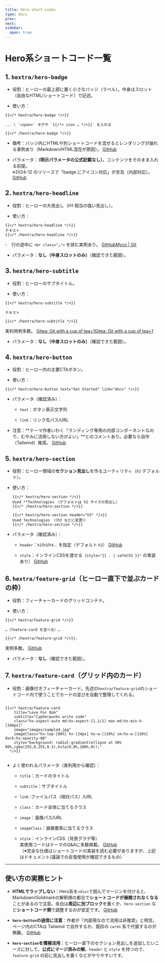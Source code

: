 ```yaml
---
title: Hero short codes
type: docs
prev: 
next: 
sidebar:
  open: true
---
```


# Hero系ショートコード一覧

## 1. `hextra/hero-badge`

- 役割：ヒーローの最上部に置く小さなバッジ（ラベル）。中身はスロット（自由なHTML/ショートコード）で記述。
    
- 使い方：
```
{{</* hextra/hero-badge */>}} 

...（ `<span>` タグや `{{/*< icon … */>}}` を入れる 

{{</* /hextra/hero-badge */>}}
```

 
- 備考：バッジ内にHTMLや別ショートコードを混ぜるとレンダリングが崩れる事例あり（Markdown/HTML混在が原因）。 [GitHub](https://github.com/imfing/hextra/discussions/424?utm_source=chatgpt.com)
    
- パラメータ：**（明示パラメータの公式記載なし）**。コンテンツをそのまま入れる前提。  
    ※2024-12 のリリースで「badge にアイコン対応」が言及（内部対応）。 [GitHub](https://github.com/imfing/hextra/releases)


## 2. `hextra/hero-headline`

- 役割：ヒーローの大見出し（H1 相当の強い見出し）。
    
- 使い方：
```
{{</* hextra/hero-headline */>}}
テキスト
{{</* /hextra/hero-headline */>}}

```
-　行の途中に `<br class="…">` を挟む実例あり。 [GitHub](https://github.com/imfing/hextra/discussions/411?utm_source=chatgpt.com)[Myco | Git](https://fung.uy/mycosystems/midtowndrafting.com/commit/70fbf819c7519ac80522a28999da125ebb996f3d?show-outdated=&style=unified&whitespace=show-all&utm_source=chatgpt.com)
    
- パラメータ：**なし（中身スロットのみ）**（確認できた範囲）。


## 3. `hextra/hero-subtitle`

- 役割：ヒーローのサブタイトル。
    
- 使い方：
```
{{</* hextra/hero-subtitle */>}}

テキスト

{{</* /hextra/hero-subtitle */>}}
```
実利用例多数。 
[Gitea: Git with a cup of tea+1Gitea: Git with a cup of tea+1](https://git.nicolabelluti.me/little-emulator/docs/src/commit/f9cf2928ed92e80a4f3ea42af83beb666f096d74/content/_index.md?utm_source=chatgpt.com)
    
- パラメータ：**なし（中身スロットのみ）**（確認できた範囲）。


## 4. `hextra/hero-button`

- 役割：ヒーロー内の主要CTAボタン。
    
- 使い方：
```
{{</* hextra/hero-button text="Get Started" link="docs" */>}}
```

- パラメータ（確認済み）：
    
    - `text`：ボタン表示文字列
        
    - `link`：リンク先パス/URL
    
- 注意：**テーマ作者いわく「ランディング専用の内部コンポーネントなので、むやみに流用しない方がよい」**とのコメントあり。必要なら自作（Tailwind）推奨。 [GitHub](https://github.com/imfing/hextra/discussions/424?utm_source=chatgpt.com)


## 5. `hextra/hero-section`

- 役割：ヒーロー領域の**セクション見出し**を作るユーティリティ（`h2` デフォルト）。
    
- 使い方：
    
    ```
    {{</* hextra/hero-section */>}}
    Used **Technologies　（デフォルトは h2 サイズの見出し）
    {{</* /hextra/hero-section */>}}
        
    {{</* hextra/hero-section header="h3" */>}}
    Used Technologies （（h3 などに変更））
    {{</* /hextra/hero-section */>}} 
    ```
    
    
- パラメータ（確認済み）：
    
    - `header`：`h2`/`h3`/`h4`… を指定（デフォルト `h2`） [GitHub](https://github.com/imfing/hextra/pull/390)
        
    - `style`：インラインCSSを渡せる（`style="{{ . | safeCSS }}"` の実装あり） [GitHub](https://github.com/imfing/hextra/issues/388?utm_source=chatgpt.com)


## 6. `hextra/feature-grid`（ヒーロー直下で並ぶカードの枠）

- 役割：フィーチャーカードのグリッドコンテナ。
    
- 使い方：
```
{{</* hextra/feature-grid */>}}

…（feature-card を並べる）… 
  
{{</* /hextra/feature-grid */>}}. 

```
実例多数。 [GitHub](https://github.com/imfing/hextra/discussions/411?utm_source=chatgpt.com)
    
- パラメータ：**なし**（確認できた範囲）。
    

## 7. `hextra/feature-card`（グリッド内のカード）

- 役割：画像付きフィーチャーカード。先述の`hextra/feature-grid`のショートコード内で使うことでカードの並びを自動で整理してくれる。
```

{{</* hextra/feature-card
    title="Love For Qom"
    subtitle="Cypherpunks write code"
    class="hx-aspect-auto md:hx-aspect-[1.1/1] max-md:hx-min-h-[340px]"
    image="images/sample4.jpg"
    imageClass="hx-top-[80%] hx-[24px] hx-w-[110%] sm:hx-w-[110%] dark:hx-opacity-80"
    style="background: radial-gradient(ellipse at 50% 80%,rgba(255,0,255,0.3),hsla(0,0%,100%,0));"
  */>}}
  
```
    
- よく使われるパラメータ（実利用から確認）：
    
    - `title`：カードのタイトル
        
    - `subtitle`：サブタイトル

    - `link` :ファイルパス（相対パス）/URL
        
    - `class`：カード全体に当てるクラス
        
    - `image`：画像パス/URL
        
    - `imageClass`：画像要素に当てるクラス
        
    - `style`：インラインCSS（背景グラデ等）  
        実使用コードはテーマのQ&Aに多数掲載。 [GitHub](https://github.com/imfing/hextra/discussions/411?utm_source=chatgpt.com)  
        （※完全な仕様はショートコードの実装を読む必要がありますが、上記はドキュメント/議論での反復使用が確認できるもの）
        

---

## 使い方の実務ヒント

- **HTMLでラップしない**：Hero系を`<div>`で囲んでマージンを付けると、Markdown/Goldmarkの解釈順の都合で**ショートコードが展開されなくなる**ことがあるので注意。余白は**周辺に別ブロック**を置くか、`hero-section` など**ショートコード側**で調整するのが安定です。 [GitHub](https://github.com/imfing/hextra/discussions/424?utm_source=chatgpt.com)
    
- **`hero-button`の過信に注意**：作者が「内部用なので流用は非推奨」と明言。ページ内のCTAは Tailwind で自作するか、既存の `cards` 系で代替するのが無難。 [GitHub](https://github.com/imfing/hextra/discussions/424?utm_source=chatgpt.com)
    
- **`hero-section`を積極活用**：ヒーロー直下のセクション見出しを追加したいニーズに対して、**公式にマージ済みの解**。`header` と `style` を持つので、`feature-grid` の前に見出しを置くなどがやりやすいです。